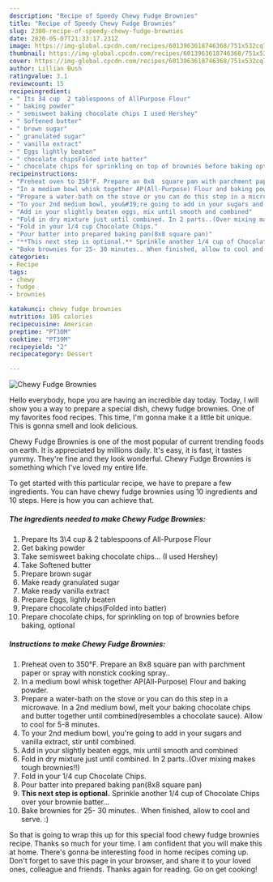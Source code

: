 ```yaml
---
description: "Recipe of Speedy Chewy Fudge Brownies"
title: "Recipe of Speedy Chewy Fudge Brownies"
slug: 2300-recipe-of-speedy-chewy-fudge-brownies
date: 2020-05-07T21:33:17.231Z
image: https://img-global.cpcdn.com/recipes/6013963618746368/751x532cq70/chewy-fudge-brownies-recipe-main-photo.jpg
thumbnail: https://img-global.cpcdn.com/recipes/6013963618746368/751x532cq70/chewy-fudge-brownies-recipe-main-photo.jpg
cover: https://img-global.cpcdn.com/recipes/6013963618746368/751x532cq70/chewy-fudge-brownies-recipe-main-photo.jpg
author: Lillian Bush
ratingvalue: 3.1
reviewcount: 15
recipeingredient:
- " Its 34 cup  2 tablespoons of AllPurpose Flour"
- " baking powder"
- " semisweet baking chocolate chips I used Hershey"
- " Softened butter"
- " brown sugar"
- " granulated sugar"
- " vanilla extract"
- " Eggs lightly beaten"
- " chocolate chipsFolded into batter"
- " chocolate chips for sprinkling on top of brownies before baking optional"
recipeinstructions:
- "Preheat oven to 350°F. Prepare an 8x8  square pan with parchment paper or spray with nonstick cooking spray.."
- "In a medium bowl whisk together AP(All-Purpose) Flour and baking powder."
- "Prepare a water-bath on the stove or you can do this step in a microwave. In a 2nd medium bowl, melt your baking chocolate chips and butter together until combined(resembles a chocolate sauce). Allow to cool for 5-8 minutes."
- "To your 2nd medium bowl, you&#39;re going to add in your sugars and vanilla extract, stir until combined."
- "Add in your slightly beaten eggs, mix until smooth and combined"
- "Fold in dry mixture just until combined. In 2 parts..(Over mixing makes tough brownies!!)"
- "Fold in your 1/4 cup Chocolate Chips."
- "Pour batter into prepared baking pan(8x8 square pan)"
- "**This next step is optional.** Sprinkle another 1/4 cup of Chocolate Chips over your brownie batter..."
- "Bake brownies for 25- 30 minutes.. When finished, allow to cool and serve. :)"
categories:
- Recipe
tags:
- chewy
- fudge
- brownies

katakunci: chewy fudge brownies 
nutrition: 105 calories
recipecuisine: American
preptime: "PT30M"
cooktime: "PT39M"
recipeyield: "2"
recipecategory: Dessert

---
```



![Chewy Fudge Brownies](https://img-global.cpcdn.com/recipes/6013963618746368/751x532cq70/chewy-fudge-brownies-recipe-main-photo.jpg)

Hello everybody, hope you are having an incredible day today. Today, I will show you a way to prepare a special dish, chewy fudge brownies. One of my favorites food recipes. This time, I'm gonna make it a little bit unique. This is gonna smell and look delicious.

Chewy Fudge Brownies is one of the most popular of current trending foods on earth. It is appreciated by millions daily. It's easy, it is fast, it tastes yummy. They're fine and they look wonderful. Chewy Fudge Brownies is something which I've loved my entire life.




To get started with this particular recipe, we have to prepare a few ingredients. You can have chewy fudge brownies using 10 ingredients and 10 steps. Here is how you can achieve that.

<!--inarticleads1-->

##### The ingredients needed to make Chewy Fudge Brownies:

1. Prepare  Its 3\4 cup &amp; 2 tablespoons of All-Purpose Flour
1. Get  baking powder
1. Take  semisweet baking chocolate chips... (I used Hershey)
1. Take  Softened butter
1. Prepare  brown sugar
1. Make ready  granulated sugar
1. Make ready  vanilla extract
1. Prepare  Eggs, lightly beaten
1. Prepare  chocolate chips(Folded into batter)
1. Prepare  chocolate chips, for sprinkling on top of brownies before baking, optional




<!--inarticleads2-->

##### Instructions to make Chewy Fudge Brownies:

1. Preheat oven to 350°F. Prepare an 8x8  square pan with parchment paper or spray with nonstick cooking spray..
1. In a medium bowl whisk together AP(All-Purpose) Flour and baking powder.
1. Prepare a water-bath on the stove or you can do this step in a microwave. In a 2nd medium bowl, melt your baking chocolate chips and butter together until combined(resembles a chocolate sauce). Allow to cool for 5-8 minutes.
1. To your 2nd medium bowl, you&#39;re going to add in your sugars and vanilla extract, stir until combined.
1. Add in your slightly beaten eggs, mix until smooth and combined
1. Fold in dry mixture just until combined. In 2 parts..(Over mixing makes tough brownies!!)
1. Fold in your 1/4 cup Chocolate Chips.
1. Pour batter into prepared baking pan(8x8 square pan)
1. **This next step is optional.** Sprinkle another 1/4 cup of Chocolate Chips over your brownie batter...
1. Bake brownies for 25- 30 minutes.. When finished, allow to cool and serve. :)




So that is going to wrap this up for this special food chewy fudge brownies recipe. Thanks so much for your time. I am confident that you will make this at home. There's gonna be interesting food in home recipes coming up. Don't forget to save this page in your browser, and share it to your loved ones, colleague and friends. Thanks again for reading. Go on get cooking!
